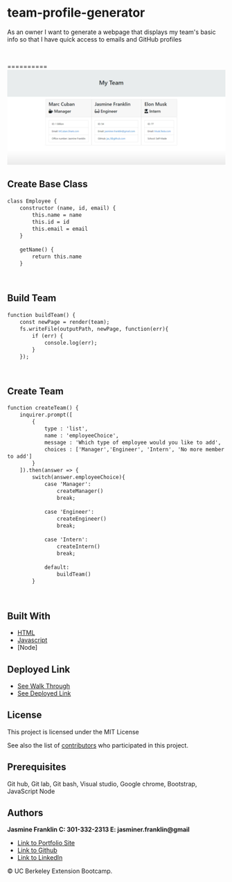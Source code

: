 # team-profile-generator
As an owner I want to generate a webpage that displays my team's basic info so that I have quick access to emails and GitHub profiles

<br>

==========
![img](team.png)

## Create Base Class

```
class Employee {
    constructor (name, id, email) {
        this.name = name
        this.id = id
        this.email = email
    }

    getName() {
        return this.name
    }

```
<br>

## Build Team

```
function buildTeam() {
    const newPage = render(team);
    fs.writeFile(outputPath, newPage, function(err){
        if (err) {
            console.log(err);
        }
    });
```
<br>

## Create Team

```
function createTeam() {
    inquirer.prompt([
        {
            type : 'list',
            name : 'employeeChoice',
            message : 'Which type of employee would you like to add',
            choices : ['Manager','Engineer', 'Intern', 'No more member to add']
        }
    ]).then(answer => {
        switch(answer.employeeChoice){
            case 'Manager':
                createManager()
                break;

            case 'Engineer':
                createEngineer()
                break;

            case 'Intern':
                createIntern()
                break;

            default:
                buildTeam()
        }
```

<br>

## Built With

* [HTML](https://developer.mozilla.org/en-US/docs/Web/HTML)
* [Javascript](https://developer.mozilla.org/en-US/docs/Web/JavaScript)
* [Node]


## Deployed Link

* [See Walk Through](https://drive.google.com/file/d/1eR0zT-F6Htz8KhhYQt19EksU9TUQCGGF/view)
* [See Deployed Link](https://jas-f.github.io/team-profile-generator/.)

## License

This project is licensed under the MIT License 

See also the list of [contributors](https://github.com/your/project/contributors) who participated in this project.

## Prerequisites

Git hub,
Git lab,
Git bash,
Visual studio,
Google chrome,
Bootstrap,
JavaScript
Node
## Authors

**Jasmine Franklin C: 301-332-2313 E: jasminer.franklin@gmail** 

- [Link to Portfolio Site](https://jas-f.github.io/responsive-portfolio/)
- [Link to Github](https://github.com/)
- [Link to LinkedIn](https://www.linkedin.com/in/jasmine-franklin-8b08ba121)

<p>&copy; UC Berkeley Extension Bootcamp.</p>
